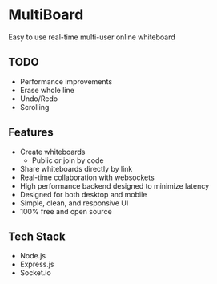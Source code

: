 # MultiBoard

Easy to use real-time multi-user online whiteboard

## TODO

- Performance improvements
- Erase whole line
- Undo/Redo
- Scrolling

## Features

- Create whiteboards
    - Public or join by code
- Share whiteboards directly by link
- Real-time collaboration with websockets
- High performance backend designed to minimize latency
- Designed for both desktop and mobile
- Simple, clean, and responsive UI
- 100% free and open source

## Tech Stack

- Node.js
- Express.js
- Socket.io